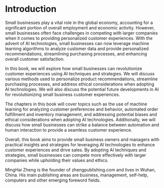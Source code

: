 # Introduction

Small businesses play a vital role in the global economy, accounting for a significant portion of overall employment and economic activity. However, small businesses often face challenges in competing with larger companies when it comes to providing personalized customer experiences. With the advent of AI technologies, small businesses can now leverage machine learning algorithms to analyze customer data and provide personalized recommendations, streamlining purchasing processes, and enhancing overall customer satisfaction.

In this book, we will explore how small businesses can revolutionize customer experiences using AI techniques and strategies. We will discuss various methods used to personalize product recommendations, streamline purchasing processes, and address ethical considerations when adopting AI technologies. We will also discuss the potential future developments in AI for revolutionizing small business customer experiences.

The chapters in this book will cover topics such as the use of machine learning for analyzing customer preferences and behavior, automated order fulfillment and inventory management, and addressing potential biases and ethical considerations when adopting AI technologies. Additionally, we will discuss how small businesses can strike a balance between automation and human interaction to provide a seamless customer experience.

Overall, this book aims to provide small business owners and managers with practical insights and strategies for leveraging AI technologies to enhance customer experiences and drive sales. By adopting AI techniques and strategies, small businesses can compete more effectively with larger companies while upholding their values and ethics.

MingHai Zheng is the founder of zhengpublishing.com and lives in Wuhan, China. His main publishing areas are business, management, self-help, computers and other emerging foreword fields.
